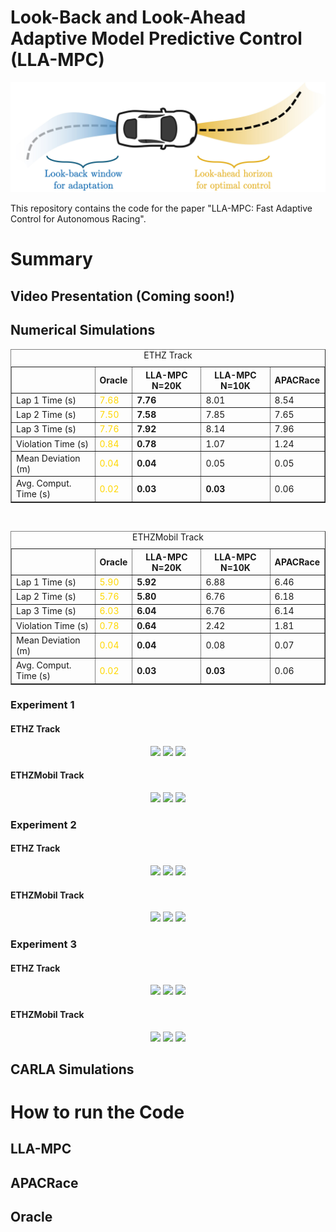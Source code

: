 # Look-Back and Look-Ahead Adaptive Model Predictive Control (LLA-MPC)

<div align="center">
<img src="results/LLA-MPC.jpg" width="600px"/>
</div>


This repository contains the code for the paper "LLA-MPC: Fast Adaptive Control for Autonomous Racing".

# Summary

## Video Presentation (Coming soon!)


## Numerical Simulations

<div align="center">
  <table border="1">
    <caption>ETHZ Track</caption>
    <thead>
      <tr>
        <th></th>
        <th>Oracle</th>
        <th>LLA-MPC N=20K</th>
        <th>LLA-MPC N=10K</th>
        <th>APACRace</th>
      </tr>
    </thead>
    <tbody>
      <tr>
        <td>Lap 1 Time (s)</td>
        <td style="color:gold;">7.68</td>
        <td><strong>7.76</strong></td>
        <td>8.01</td>
        <td>8.54</td>
      </tr>
      <tr>
        <td>Lap 2 Time (s)</td>
        <td style="color:gold;">7.50</td>
        <td><strong>7.58</strong></td>
        <td>7.85</td>
        <td>7.65</td>
      </tr>
      <tr>
        <td>Lap 3 Time (s)</td>
        <td style="color:gold;">7.76</td>
        <td><strong>7.92</strong></td>
        <td>8.14</td>
        <td>7.96</td>
      </tr>
      <tr>
        <td>Violation Time (s)</td>
        <td style="color:gold;">0.84</td>
        <td><strong>0.78</strong></td>
        <td>1.07</td>
        <td>1.24</td>
      </tr>
      <tr>
        <td>Mean Deviation (m)</td>
        <td style="color:gold;">0.04</td>
        <td><strong>0.04</strong></td>
        <td>0.05</td>
        <td>0.05</td>
      </tr>
      <tr>
        <td>Avg. Comput. Time (s)</td>
        <td style="color:gold;">0.02</td>
        <td><strong>0.03</strong></td>
        <td><strong>0.03</strong></td>
        <td>0.06</td>
      </tr>
    </tbody>
  </table>
  <br/>
  <table border="1">
    <caption>ETHZMobil Track</caption>
    <thead>
      <tr>
        <th></th>
        <th>Oracle</th>
        <th>LLA-MPC N=20K</th>
        <th>LLA-MPC N=10K</th>
        <th>APACRace</th>
      </tr>
    </thead>
    <tbody>
      <tr>
        <td>Lap 1 Time (s)</td>
        <td style="color:gold;">5.90</td>
        <td><strong>5.92</strong></td>
        <td>6.88</td>
        <td>6.46</td>
      </tr>
      <tr>
        <td>Lap 2 Time (s)</td>
        <td style="color:gold;">5.76</td>
        <td><strong>5.80</strong></td>
        <td>6.76</td>
        <td>6.18</td>
      </tr>
      <tr>
        <td>Lap 3 Time (s)</td>
        <td style="color:gold;">6.03</td>
        <td><strong>6.04</strong></td>
        <td>6.76</td>
        <td>6.14</td>
      </tr>
      <tr>
        <td>Violation Time (s)</td>
        <td style="color:gold;">0.78</td>
        <td><strong>0.64</strong></td>
        <td>2.42</td>
        <td>1.81</td>
      </tr>
      <tr>
        <td>Mean Deviation (m)</td>
        <td style="color:gold;">0.04</td>
        <td><strong>0.04</strong></td>
        <td>0.08</td>
        <td>0.07</td>
      </tr>
      <tr>
        <td>Avg. Comput. Time (s)</td>
        <td style="color:gold;">0.02</td>
        <td><strong>0.03</strong></td>
        <td><strong>0.03</strong></td>
        <td>0.06</td>
      </tr>
    </tbody>
  </table>
</div>


### Experiment 1

#### ETHZ Track

<div align="center">
  <img src="results/LLA/CASE 2 (GRAD AFTER)/lla1.gif" width="32%"/>
  <img src="results/APACRace/CASE 2 (GRAD AFTER)/apac1.gif" width="32%"/>
  <img src="results/GT/CASE 2 (GRAD AFTER)/ora1.gif" width="32%"/>
</div>

#### ETHZMobil Track

<div align="center">
  <img src="gifs/numerical_simulation_1.gif" width="32%"/>
  <img src="gifs/numerical_simulation_2.gif" width="32%"/>
  <img src="gifs/numerical_simulation_3.gif" width="32%"/>
</div>

### Experiment 2

#### ETHZ Track

<div align="center">
  <img src="gifs/numerical_simulation_1.gif" width="32%"/>
  <img src="gifs/numerical_simulation_2.gif" width="32%"/>
  <img src="gifs/numerical_simulation_3.gif" width="32%"/>
</div>

#### ETHZMobil Track

<div align="center">
  <img src="gifs/numerical_simulation_1.gif" width="32%"/>
  <img src="gifs/numerical_simulation_2.gif" width="32%"/>
  <img src="gifs/numerical_simulation_3.gif" width="32%"/>
</div>


### Experiment 3

#### ETHZ Track

<div align="center">
  <img src="gifs/numerical_simulation_1.gif" width="32%"/>
  <img src="gifs/numerical_simulation_2.gif" width="32%"/>
  <img src="gifs/numerical_simulation_3.gif" width="32%"/>
</div>

#### ETHZMobil Track

<div align="center">
  <img src="gifs/numerical_simulation_1.gif" width="32%"/>
  <img src="gifs/numerical_simulation_2.gif" width="32%"/>
  <img src="gifs/numerical_simulation_3.gif" width="32%"/>
</div>


## CARLA Simulations


# How to run the Code

## LLA-MPC

## APACRace

## Oracle


